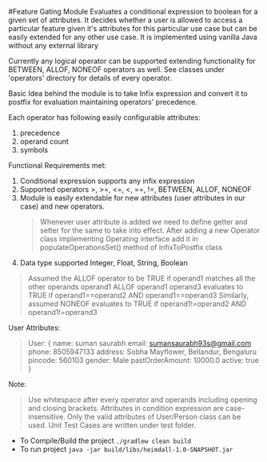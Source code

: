 #Feature Gating Module
Evaluates a conditional expression to boolean for a given set of attributes. It decides whether a user is allowed to
access a particular feature given it's attributes for this particular use case
but can be easily extended for any other use case. It is implemented using vanilla Java without any external library

Currently any logical operator can be supported extending functionality for BETWEEN, ALLOF, NONEOF operators as well.
See classes under 'operators' directory for details of every operator.

Basic Idea behind the module is to take Infix expression and convert it to postfix for evaluation 
maintaining operators' precedence.

Each operator has following easily configurable attributes:
1.  precedence
2.  operand count
3.  symbols

Functional Requirements met:
1. Conditional expression supports any infix expression
2. Supported operators >, >=, <=, <, ==, !=, BETWEEN, ALLOF, NONEOF
3. Module is easily extendable for new attributes (user attributes in our case) and new operators.
    > Whenever user attribute is added we need to define getter and setter for the same to take into effect.
      After adding a new Operator class implementing Operating interface add it in populateOperationsSet() method of
      InfixToPostfix class                                                                                                                                                                                                                                                                                        
4. Data type supported Integer, Float, String, Boolean
> Assumed the ALLOF operator to be TRUE if operand1 matches all the other operands
operand1 ALLOF operand1 operand3 evaluates to TRUE if operand1==operand2 AND operand1==operand3
> Similarly, assumed NONEOF evaluates to TRUE if operand1!=operand2 AND operand1!=operand3

User Attributes:
>User: {
 name: suman saurabh
 email: sumansaurabh93s@gmail.com
 phone: 8505947133
 address: Sobha Mayflower, Bellandur, Bengaluru
 pincode: 560103
 gender: Male
 pastOrderAmount: 10000.0
 active: true
 }

Note:
>Use whitespace after every operator and operands including opening and closing brackets.
>Attributes in condition expression are case-insensitive.
>Only the valid attributes of User/Person class can be used.
>Unit Test Cases are written under test folder.

* To Compile/Build the project
```./gradlew clean build```
* To run project
```java -jar build/libs/heimdall-1.0-SNAPSHOT.jar```
 
